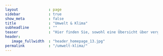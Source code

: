 ```yaml
---
layout              : page
sidebar             : true
show_meta           : false
title               : "Umwelt & Klima"
subheadline         : ""
teaser              : "Hier finden Sie, sowohl eine Übersicht über vergangene Veranstaltungen und gehaltene Seminare, als auch die für die zukunft geplanten und mein allgemeines Angebot."
header:
   image_fullwidth  : "header_homepage_13.jpg"
permalink           : "/umwelt-klima/"
---
```


<h2 id="Bisherige Veranstaltugen und Seminare"></h2>

<h2 id="Geplante Veranstaltugen"></h2>

<h2 id="Angebot"></h2>
